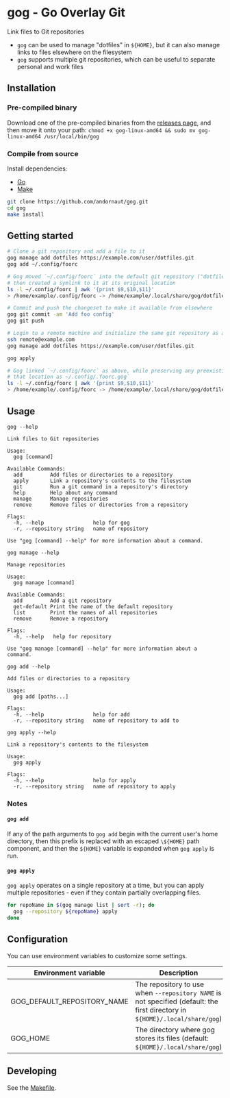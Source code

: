 # gog - Go Overlay Git

Link files to Git repositories

- `gog` can be used to manage "dotfiles" in `${HOME}`, but it can also manage links to files elsewhere on the filesystem
- `gog` supports multiple git repositories, which can be useful to separate personal and work files

## Installation

### Pre-compiled binary

Download one of the pre-compiled binaries from the
[releases page](https://github.com/andornaut/gog/releases), and then move it onto
your path: `chmod +x gog-linux-amd64 && sudo mv gog-linux-amd64 /usr/local/bin/gog`

### Compile from source

Install dependencies:

- [Go](https://golang.org/doc/install)
- [Make](https://www.gnu.org/software/make/)


```bash
git clone https://github.com/andornaut/gog.git
cd gog
make install
```

## Getting started

```bash
# Clone a git repository and add a file to it
gog manage add dotfiles https://example.com/user/dotfiles.git
gog add ~/.config/foorc

# Gog moved `~/.config/foorc` into the default git repository ("dotfiles") and
# then created a symlink to it at its original location 
ls -l ~/.config/foorc | awk '{print $9,$10,$11}'
> /home/example/.config/foorc -> /home/example/.local/share/gog/dotfiles/$HOME/.config/foorc

# Commit and push the changeset to make it available from elsewhere
gog git commit -am 'Add foo config'
gog git push

# Login to a remote machine and initialize the same git repository as above
ssh remote@example.com
gog manage add dotfiles https://example.com/user/dotfiles.git

gog apply

# Gog linked `~/.config/foorc` as above, while preserving any preexisting file at
# that location as ~/.config/.foorc.gog`
ls -l ~/.config/foorc | awk '{print $9,$10,$11}'
> /home/example/.config/foorc -> /home/example/.local/share/gog/dotfiles/$HOME/.config/foorc
```

## Usage

`gog --help`

```
Link files to Git repositories

Usage:
  gog [command]

Available Commands:
  add         Add files or directories to a repository
  apply       Link a repository's contents to the filesystem
  git         Run a git command in a repository's directory
  help        Help about any command
  manage      Manage repositories
  remove      Remove files or directories from a repository

Flags:
  -h, --help                help for gog
  -r, --repository string   name of repository

Use "gog [command] --help" for more information about a command.
```

`gog manage --help`

```
Manage repositories

Usage:
  gog manage [command]

Available Commands:
  add         Add a git repository
  get-default Print the name of the default repository
  list        Print the names of all repositories
  remove      Remove a repository

Flags:
  -h, --help   help for repository

Use "gog manage [command] --help" for more information about a command.
```

`gog add --help`

```
Add files or directories to a repository

Usage:
  gog add [paths...]

Flags:
  -h, --help                help for add
  -r, --repository string   name of repository to add to
```

`gog apply --help`

```
Link a repository's contents to the filesystem

Usage:
  gog apply

Flags:
  -h, --help                help for apply
  -r, --repository string   name of repository to apply
```

### Notes

#### `gog add`

If any of the path arguments to `gog add` begin with the current user's home
directory, then this prefix is replaced with an escaped `\${HOME}` path
component, and then the `${HOME}` variable is expanded when `gog apply` is run.

#### `gog apply`

`gog apply` operates on a single repository at a time, but you can apply
multiple repositories - even if they contain partially overlapping files.

```bash
for repoName in $(gog manage list | sort -r); do
  gog --repository ${repoName} apply
done
```

## Configuration

You can use environment variables to customize some settings.

Environment variable | Description
---|---
GOG_DEFAULT_REPOSITORY_NAME | The repository to use when `--repository NAME` is not specified (default: the first directory in `${HOME}/.local/share/gog`)
GOG_HOME | The directory where gog stores its files (default: `${HOME}/.local/share/gog`)

## Developing

See the [Makefile](./Makefile).

